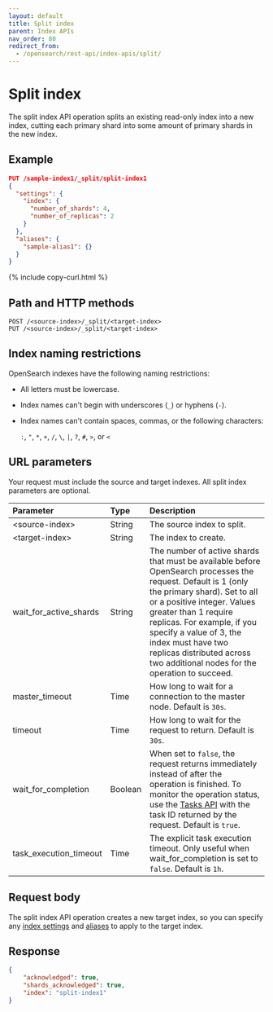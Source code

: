 ```yaml
---
layout: default
title: Split index
parent: Index APIs
nav_order: 80
redirect_from:
  - /opensearch/rest-api/index-apis/split/
---
```


# Split index

The split index API operation splits an existing read-only index into a new index, cutting each primary shard into some amount of primary shards in the new index.

## Example

```json
PUT /sample-index1/_split/split-index1
{
  "settings": {
    "index": {
      "number_of_shards": 4,
      "number_of_replicas": 2
    }
  },
  "aliases": {
    "sample-alias1": {}
  }
}
```
{% include copy-curl.html %}

## Path and HTTP methods

```
POST /<source-index>/_split/<target-index>
PUT /<source-index>/_split/<target-index>
```

## Index naming restrictions

OpenSearch indexes have the following naming restrictions:

- All letters must be lowercase.
- Index names can't begin with underscores (`_`) or hyphens (`-`).
- Index names can't contain spaces, commas, or the following characters:

  `:`, `"`, `*`, `+`, `/`, `\`, `|`, `?`, `#`, `>`, or `<`

## URL parameters

Your request must include the source and target indexes. All split index parameters are optional.

Parameter | Type | Description
:--- | :--- | :---
&lt;source-index&gt; | String | The source index to split.
&lt;target-index&gt; | String | The index to create.
wait_for_active_shards | String | The number of active shards that must be available before OpenSearch processes the request. Default is 1 (only the primary shard). Set to all or a positive integer. Values greater than 1 require replicas. For example, if you specify a value of 3, the index must have two replicas distributed across two additional nodes for the operation to succeed.
master_timeout | Time | How long to wait for a connection to the master node. Default is `30s`.
timeout | Time | How long to wait for the request to return. Default is `30s`.
wait_for_completion | Boolean | When set to `false`, the request returns immediately instead of after the operation is finished. To monitor the operation status, use the [Tasks API]({{site.url}}{{site.baseurl}}/api-reference/tasks/) with the task ID returned by the request. Default is `true`.
task_execution_timeout | Time | The explicit task execution timeout. Only useful when wait_for_completion is set to `false`. Default is `1h`.

## Request body

The split index API operation creates a new target index, so you can specify any [index settings]({{site.url}}{{site.baseurl}}/api-reference/index-apis/create-index/#index-settings) and [aliases]({{site.url}}{{site.baseurl}}/opensearch/index-alias) to apply to the target index.

## Response

```json
{
    "acknowledged": true,
    "shards_acknowledged": true,
    "index": "split-index1"
}
```
